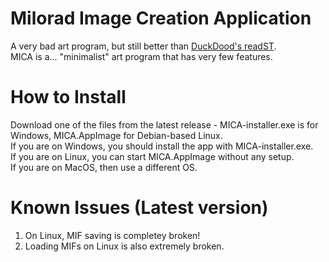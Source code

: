 # Milorad Image Creation Application
A very bad art program, but still better than [DuckDood's readST](https://github.com/DuckDood/readST).<br>
MICA is a... "minimalist" art program that has very few features.
# How to Install
Download one of the files from the latest release - MICA-installer.exe is for Windows, MICA.AppImage for Debian-based Linux.<br>
If you are on Windows, you should install the app with MICA-installer.exe.<br>
If you are on Linux, you can start MICA.AppImage without any setup.<br>
If you are on MacOS, then use a different OS.
# Known Issues (Latest version)
1. On Linux, MIF saving is completey broken!
2. Loading MIFs on Linux is also extremely broken.
